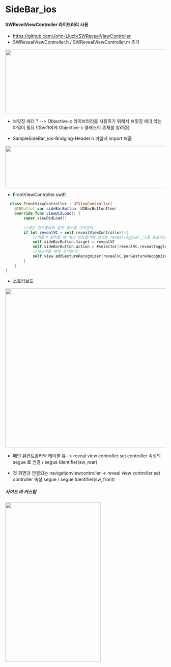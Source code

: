 # SideBar_ios

#### SWRevelViewController 라이브러리 사용
- https://github.com/John-Lluch/SWRevealViewController 
- SWRevealViewController.h / SWRevealViewController.m 추가
<div>
<img width="600" height="200"src="https://user-images.githubusercontent.com/30828236/54476834-037d5700-4845-11e9-9be3-fe82d86ff870.png"/>
</div>


- 브릿징 헤더 ?
--> Objective-c 라이브러리를 사용하기 위해서 브릿징 헤더 라는 파일이 필요 !(Swift에게 Objective-c 클래스의 존재를 알려줌)

- SampleSideBar_ios-Bridging-Header.h 파일에 import 해줌
<div>
<img width ="600" height="130"src="https://user-images.githubusercontent.com/30828236/54476914-075da900-4846-11e9-8336-6cdb1ea38d95.png"/>
</div>

- FrontViewController.swift

```swift
  class FrontViewController : UIViewController{
    @IBOutlet var sideBarButton: UIBarButtonItem!
    override func viewDidLoad() {
        super.viewDidLoad()
        
        //메인 컨트롤러의 참조 정보를 가져온다.
        if let revealVC = self.revealViewController(){
            //버튼이 클릭될 때 메인 컨트롤러에 정의된 revealToggle(_:)을 호출하도록 정의한다
            self.sideBarButton.target = revealVC
            self.sideBarButton.action = #selector(revealVC.revealToggle(_:))
            //제스처를 뷰에 추가한다!
            self.view.addGestureRecognizer(revealVC.panGestureRecognizer())
        }
    }
}
```


- 스토리보드
<div>
  <img width ="600" height ="500"src="https://user-images.githubusercontent.com/30828236/54477207-fd897500-4848-11e9-90ca-9e0b69ef160c.png"/>
</div>

* 메인 뷰컨트롤러와 테이블 뷰 -> reveal view controller set controller 속성의 segue 로 연결 / segue Identifier(sw_rear)

* 첫 화면과 연결되는 navigationviewcontroller -> reveal view controller set controller 속성 segue / segue Identifier(sw_front)


##### 사이드 바 커스텀 
<div>
  <img width="300" height="500" src="https://user-images.githubusercontent.com/30828236/54486855-6ae0e880-48d1-11e9-8977-53dd0dcdce89.png"/>
</div>


